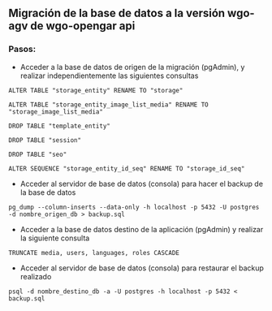 ## Migración de la base de datos a la versión wgo-agv de wgo-opengar api

### Pasos:

* Acceder a la base de datos de origen de la migración (pgAdmin), y realizar independientemente las siguientes consultas

`ALTER TABLE "storage_entity" RENAME TO "storage"`

`ALTER TABLE "storage_entity_image_list_media" RENAME TO "storage_image_list_media"`

`DROP TABLE "template_entity"`

`DROP TABLE "session"`

`DROP TABLE "seo"`

`ALTER SEQUENCE "storage_entity_id_seq" RENAME TO "storage_id_seq"`

* Acceder al servidor de base de datos (consola) para hacer el backup de la base de datos

`pg_dump --column-inserts --data-only -h localhost -p 5432 -U postgres -d nombre_origen_db > backup.sql`

* Acceder a la base de datos destino de la aplicación (pgAdmin) y realizar la siguiente consulta

`TRUNCATE media, users, languages, roles CASCADE`

* Acceder al servidor de base de datos (consola) para restaurar el backup realizado

`psql -d nombre_destino_db -a -U postgres -h localhost -p 5432 < backup.sql`
